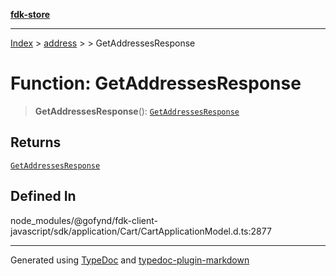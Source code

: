 [**fdk-store**](../../../README.md)
***

[Index](../../../API.md) > [address](../../README.md) > [<internal>](../README.md) > GetAddressesResponse

# Function: GetAddressesResponse

> **GetAddressesResponse**(): [`GetAddressesResponse`](../type-aliases/type-alias.GetAddressesResponse.md)

## Returns

[`GetAddressesResponse`](../type-aliases/type-alias.GetAddressesResponse.md)

## Defined In

node\_modules/@gofynd/fdk-client-javascript/sdk/application/Cart/CartApplicationModel.d.ts:2877

***
Generated using [TypeDoc](https://typedoc.org/) and [typedoc-plugin-markdown](https://www.npmjs.com/package/typedoc-plugin-markdown)
